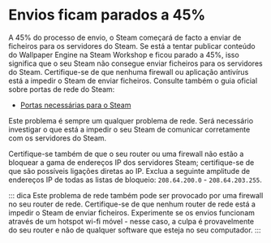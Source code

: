# Envios ficam parados a 45%

A 45% do processo de envio, o Steam começará de facto a enviar de ficheiros para os servidores do Steam. Se está a tentar publicar conteúdo do Wallpaper Engine na Steam Workshop e ficou parado a 45%, isso significa que o seu Steam não consegue enviar ficheiros para os servidores do Steam. Certifique-se de que nenhuma firewall ou aplicação antivírus está a impedir o Steam de enviar ficheiros. Consulte também o guia oficial sobre portas de rede do Steam:

* [Portas necessárias para o Steam](https://support.steampowered.com/kb_article.php?ref=8571-GLVN-8711)

Este problema é sempre um qualquer problema de rede. Será necessário investigar o que está a impedir o seu Steam de comunicar corretamente com os servidores do Steam.

Certifique-se também de que o seu router ou uma firewall não estão a bloquear a gama de endereços IP dos servidores Steam; certifique-se de que são possíveis ligações diretas ao IP. Exclua a seguinte amplitude de endereços IP de todas as listas de bloqueio: `208.64.200.0` - `208.64.203.255`.

::: dica
Este problema de rede também pode ser provocado por uma firewall no seu router de rede. Certifique-se de que nenhum router de rede está a impedir o Steam de enviar ficheiros. Experimente se os envios funcionam através de um hotspot wi-fi móvel - nesse caso, a culpa é provavelmente do seu router e não de qualquer software que esteja no seu computador.
:::